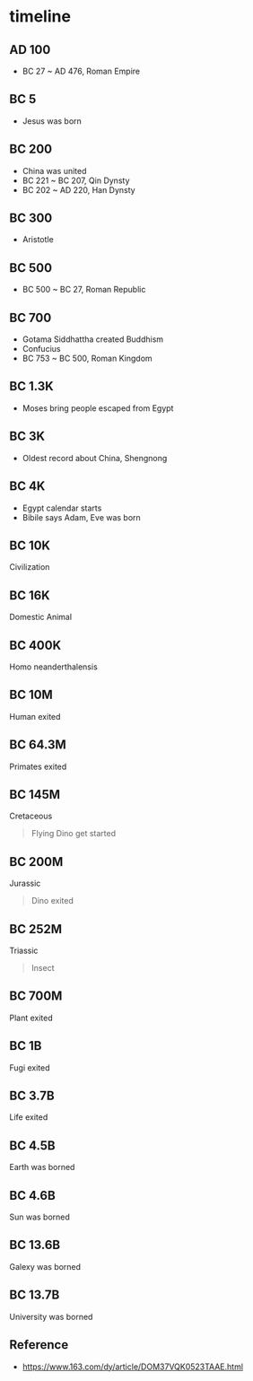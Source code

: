 # timeline

## AD 100

* BC 27 ~ AD 476, Roman Empire

## BC 5

* Jesus was born

## BC 200

* China was united
* BC 221 ~ BC 207, Qin Dynsty
* BC 202 ~ AD 220, Han Dynsty

## BC 300

* Aristotle

## BC 500

* BC 500 ~ BC 27, Roman Republic

## BC 700

* Gotama Siddhattha created Buddhism
* Confucius
* BC 753 ~ BC 500, Roman Kingdom

## BC 1.3K

* Moses bring people escaped from Egypt

## BC 3K

* Oldest record about China, Shengnong

## BC 4K

* Egypt calendar starts
* Bibile says Adam, Eve was born

## BC 10K

Civilization

## BC 16K

Domestic Animal

## BC 400K

Homo neanderthalensis

## BC 10M

Human exited

## BC 64.3M

Primates exited

## BC 145M

Cretaceous

> Flying Dino get started

## BC 200M

Jurassic

> Dino exited

## BC 252M

Triassic

> Insect

## BC 700M

Plant exited

## BC 1B

Fugi exited

## BC 3.7B

Life exited

## BC 4.5B

Earth was borned

## BC 4.6B

Sun was borned

## BC 13.6B

Galexy was borned

## BC 13.7B

University was borned

## Reference

* https://www.163.com/dy/article/DOM37VQK0523TAAE.html
